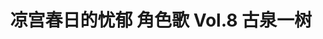 ---
logo: images/music/凉宫春日的忧郁角色歌Vol8古泉一树.jpg
title: 凉宫春日的忧郁 角色歌 Vol.8 古泉一树
subTitle: TV动画《凉宫春日的忧郁 2006版》中古泉一树（CV.小野大辅）的角色歌，包含独唱版晴天好心情，由Lantis于2007年2月21日发售

category: 音乐

hasResource: true
downloadList:
  - intro: flac+jpg
    size: 125.1MB
    link: 
  - intro: 云盘 提取码:eb95
    size: 125.1MB
    link: https://pan.baidu.com/s/12Crz-Om0j5yhQpALISb8Rw

downloadContent: |
  TV动画《凉宫春日的忧郁 2006版》中古泉一树（CV.小野大辅）的角色歌，包含独唱版晴天好心情，由Lantis于2007年2月21日发售。<br>
  日本アニメ史上最高の話題作となった『涼宮ハルヒの憂鬱』。関連CDが軒並み数万枚～10万枚以上のヒットとなり、社会現象化。様々な賞を受賞！2006年7月に発売されたキャラクターソング3枚もアニメキャラソンでは史上最高レベルの売上げ、各5万枚以上を達成！<br>
  收录曲：<br>
  1．まっがーれ↓スペクタクル<br>
  作詞：畑 亜貴／作曲・編曲：金井江右<br>
  2．ハレ晴レユカイ～Ver.古泉一樹～<br>
  作詞：畑 亜貴／作曲：田代智一／編曲：菊谷知樹<br>
  3．まっがーれ↓スペクタクル（off vocal）<br>
  4．ハレ晴レユカイ～Ver.古泉一樹～（off vocal）<br><br>
  版权属于:VCB-Studio<br>
  文件地址:https://vcb-s.com/archives/11328
---